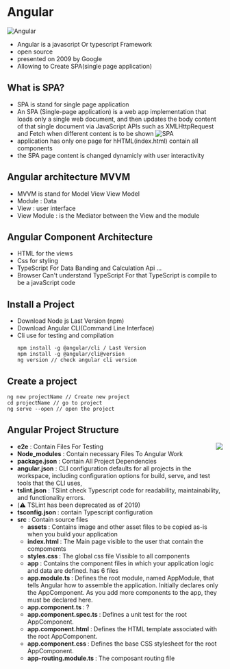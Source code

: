 # Angular
![Angular](https://www.studide.in/wp-content/uploads/2021/09/angular-banner-1024x297.png)
- Angular is a javascript Or typescript Framework
- open source
- presented on 2009 by Google
- Allowing to Create SPA(single page application)

## What is SPA?
- SPA is stand for single page application
- An SPA (Single-page application) is a web app implementation that loads only a single web document, and then updates the body content of that single document via JavaScript APIs such as XMLHttpRequest and Fetch when different content is to be shown
![SPA](https://www.t2.sa/sites/default/files/inline-images/figure1.jpg)
- application has only one page for hHTML(index.html) contain all components
- the SPA page content is changed dynamicly with user interactivity

## Angular architecture MVVM
- MVVM is stand for Model View View Model
- Module : Data
- View : user interface
- View Module : is the Mediator between the View and the module
## Angular Component Architecture
- HTML for the views
- Css for styling
- TypeScript For Data Banding and Calculation Api ...
- Browser Can't understand TypeScript For that TypeScript is compile to be a javaScript code
## Install a Project
- Download Node js Last Version (npm)
- Download Angular CLI(Command Line Interface)
- Cli use for testing and compilation
  ```
  npm install -g @angular/cli / Last Version
  npm install -g @angular/cli@version
  ng version // check angular cli version
  ```
## Create a project
```
ng new projectName // Create new project
cd projectName // go to project
ng serve --open // open the project
```
## Angular Project Structure

<img src="https://www.ngdevelop.tech/wp-content/uploads/2017/12/Folder-Structure.png" align="right">

- <strong>e2e</strong> : Contain Files For Testing
- <strong>Node_modules</strong> : Contain necessary Files To Angular Work
- <strong>package.json</strong> : Contain All Project Dependencies
- <strong>angular.json</strong> : CLI configuration defaults for all projects in the workspace, including configuration options for build, serve, and test tools that the CLI uses,
- <strong>tslint.json</strong> : TSlint check Typescript code for readability, maintainability, and functionality errors.
- (:warning: TSLint has been deprecated as of 2019)
- <strong> tsconfig.json </strong> : contain Typescript configuration
- <strong>src</strong> : Contain source files
  - <strong> assets </strong> : Contains image and other asset files to be copied as-is when you build your application
  - <strong> index.html </strong> : The Main page visible to the user that contain the compomemts
  - <strong> styles.css </strong> : The global css file Vissible to all components
  - <strong> app </strong> : Contains the component files in which your application logic and data are defined. has 6 files
   - <strong> app.module.ts </strong> : Defines the root module, named AppModule, that tells Angular how to assemble the application. Initially declares only the AppComponent. As you add more components to the app, they must be declared here.
   - <strong> app.component.ts </strong> : ?
   - <strong> app.component.spec.ts </strong> : Defines a unit test for the root AppComponent.
   - <strong> app.component.html </strong> : Defines the HTML template associated with the root AppComponent.
   - <strong> app.component.css </strong> : Defines the base CSS stylesheet for the root AppComponent.
   - <strong> app-routing.module.ts </strong> : The composant routing file